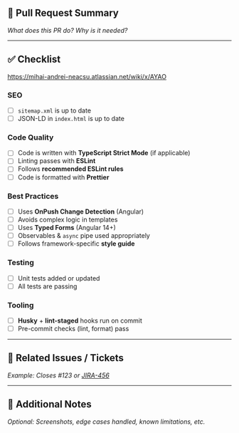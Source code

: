 ## 📌 Pull Request Summary

<!-- Briefly describe the changes made in this PR -->
_What does this PR do? Why is it needed?_

---

## ✅ Checklist

<https://mihai-andrei-neacsu.atlassian.net/wiki/x/AYAO>

### SEO

- [ ] `sitemap.xml` is up to date
- [ ] JSON-LD in `index.html` is up to date

### Code Quality

- [ ] Code is written with **TypeScript Strict Mode** (if applicable)
- [ ] Linting passes with **ESLint**
- [ ] Follows **recommended ESLint rules**
- [ ] Code is formatted with **Prettier**

### Best Practices

- [ ] Uses **OnPush Change Detection** (Angular)
- [ ] Avoids complex logic in templates
- [ ] Uses **Typed Forms** (Angular 14+)
- [ ] Observables & `async` pipe used appropriately
- [ ] Follows framework-specific **style guide**

### Testing

- [ ] Unit tests added or updated
- [ ] All tests are passing

### Tooling

- [ ] **Husky** + **lint-staged** hooks run on commit
- [ ] Pre-commit checks (lint, format) pass

---

## 🔗 Related Issues / Tickets

<!-- Link related issues or Jira tickets here -->
_Example: Closes #123 or [JIRA-456](https://example.atlassian.net/browse/JIRA-456)_

---

## 📝 Additional Notes

<!-- Any additional context, screenshots, or information -->
_Optional: Screenshots, edge cases handled, known limitations, etc._
